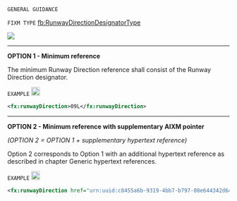 `GENERAL GUIDANCE`

`FIXM TYPE` [fb:RunwayDirectionDesignatorType](https://www.fixm.aero/releases/FIXM-4.2.0/doc/schema_documentation/Fixm_RunwayDirectionDesignatorType.html#Link1C)

<img src="https://github.com/hlepori/fixm_test/blob/master/media/RunwayDirectionDesignatorType.png">

***

**OPTION 1 - Minimum reference**

The minimum Runway Direction reference shall consist of the Runway
Direction designator.

`EXAMPLE` <img src="https://github.com/hlepori/fixm_test/blob/master/media/ok.png" width="20" height="20" />

```xml
<fx:runwayDirection>09L</fx:runwayDirection>
```

***

**OPTION 2 - Minimum reference with supplementary AIXM pointer**

*(OPTION 2 = OPTION 1 + supplementary hypertext reference)*

Option 2 corresponds to Option 1 with an additional hypertext reference
as described in chapter Generic hypertext references.

`EXAMPLE` <img src="https://github.com/hlepori/fixm_test/blob/master/media/ok.png" width="20" height="20" />

```xml
<fx:runwayDirection href="urn:uuid:c8455a6b-9319-4bb7-b797-08e644342d64">09L</fx:runwayDirection>
```
